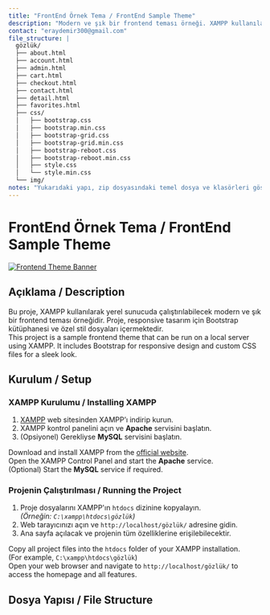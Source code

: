 ```yaml
---
title: "FrontEnd Örnek Tema / FrontEnd Sample Theme"
description: "Modern ve şık bir frontend teması örneği. XAMPP kullanılarak yerel sunucuda çalıştırılabilir."
contact: "eraydemir300@gmail.com"
file_structure: |
  gözlük/
  ├── about.html
  ├── account.html
  ├── admin.html
  ├── cart.html
  ├── checkout.html
  ├── contact.html
  ├── detail.html
  ├── favorites.html
  ├── css/
  │   ├── bootstrap.css
  │   ├── bootstrap.min.css
  │   ├── bootstrap-grid.css
  │   ├── bootstrap-grid.min.css
  │   ├── bootstrap-reboot.css
  │   ├── bootstrap-reboot.min.css
  │   ├── style.css
  │   └── style.min.css
  └── img/
notes: "Yukarıdaki yapı, zip dosyasındaki temel dosya ve klasörleri göstermektedir."
---
```


# FrontEnd Örnek Tema / FrontEnd Sample Theme

[![Frontend Theme Banner](https://via.placeholder.com/1200x300?text=Frontend+Theme)](https://github.com)

## Açıklama / Description
Bu proje, XAMPP kullanılarak yerel sunucuda çalıştırılabilecek modern ve şık bir frontend teması örneğidir. Proje, responsive tasarım için Bootstrap kütüphanesi ve özel stil dosyaları içermektedir.  
This project is a sample frontend theme that can be run on a local server using XAMPP. It includes Bootstrap for responsive design and custom CSS files for a sleek look.

## Kurulum / Setup

### XAMPP Kurulumu / Installing XAMPP
1. [XAMPP](https://www.apachefriends.org/tr/index.html) web sitesinden XAMPP’ı indirip kurun.
2. XAMPP kontrol panelini açın ve **Apache** servisini başlatın.
3. (Opsiyonel) Gerekliyse **MySQL** servisini başlatın.

Download and install XAMPP from the [official website](https://www.apachefriends.org/index.html).  
Open the XAMPP Control Panel and start the **Apache** service.  
(Optional) Start the **MySQL** service if required.

### Projenin Çalıştırılması / Running the Project
1. Proje dosyalarını XAMPP'ın `htdocs` dizinine kopyalayın.  
   *(Örneğin: `C:\xampp\htdocs\gözlük`)*
2. Web tarayıcınızı açın ve `http://localhost/gözlük/` adresine gidin.
3. Ana sayfa açılacak ve projenin tüm özelliklerine erişilebilecektir.

Copy all project files into the `htdocs` folder of your XAMPP installation.  
(For example, `C:\xampp\htdocs\gözlük`)  
Open your web browser and navigate to `http://localhost/gözlük/` to access the homepage and all features.

## Dosya Yapısı / File Structure
